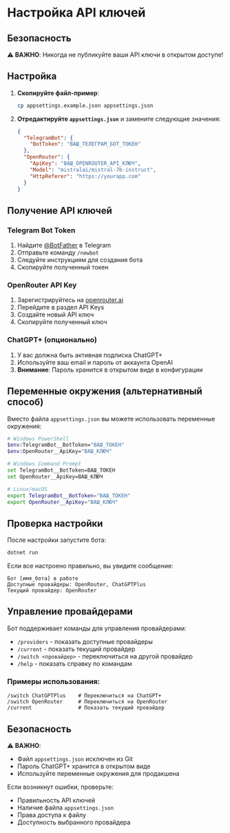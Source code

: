 # Настройка API ключей

## Безопасность

⚠️ **ВАЖНО**: Никогда не публикуйте ваши API ключи в открытом доступе!

## Настройка

1. **Скопируйте файл-пример**:
   ```bash
   cp appsettings.example.json appsettings.json
   ```

2. **Отредактируйте `appsettings.json`** и замените следующие значения:
   ```json
   {
     "TelegramBot": {
       "BotToken": "ВАШ_ТЕЛЕГРАМ_БОТ_ТОКЕН"
     },
     "OpenRouter": {
       "ApiKey": "ВАШ_OPENROUTER_API_КЛЮЧ",
       "Model": "mistralai/mistral-7b-instruct",
       "HttpReferer": "https://yourapp.com"
     }
   }
   ```

## Получение API ключей

### Telegram Bot Token
1. Найдите [@BotFather](https://t.me/BotFather) в Telegram
2. Отправьте команду `/newbot`
3. Следуйте инструкциям для создания бота
4. Скопируйте полученный токен

### OpenRouter API Key
1. Зарегистрируйтесь на [openrouter.ai](https://openrouter.ai)
2. Перейдите в раздел API Keys
3. Создайте новый API ключ
4. Скопируйте полученный ключ

### ChatGPT+ (опционально)
1. У вас должна быть активная подписка ChatGPT+
2. Используйте ваш email и пароль от аккаунта OpenAI
3. **Внимание**: Пароль хранится в открытом виде в конфигурации

## Переменные окружения (альтернативный способ)

Вместо файла `appsettings.json` вы можете использовать переменные окружения:

```bash
# Windows PowerShell
$env:TelegramBot__BotToken="ВАШ_ТОКЕН"
$env:OpenRouter__ApiKey="ВАШ_КЛЮЧ"

# Windows Command Prompt
set TelegramBot__BotToken=ВАШ_ТОКЕН
set OpenRouter__ApiKey=ВАШ_КЛЮЧ

# Linux/macOS
export TelegramBot__BotToken="ВАШ_ТОКЕН"
export OpenRouter__ApiKey="ВАШ_КЛЮЧ"
```

## Проверка настройки

После настройки запустите бота:
```bash
dotnet run
```

Если все настроено правильно, вы увидите сообщение:
```
Бот [имя_бота] в работе
Доступные провайдеры: OpenRouter, ChatGPTPlus
Текущий провайдер: OpenRouter
```

## Управление провайдерами

Бот поддерживает команды для управления провайдерами:

- `/providers` - показать доступные провайдеры
- `/current` - показать текущий провайдер
- `/switch <провайдер>` - переключиться на другой провайдер
- `/help` - показать справку по командам

### Примеры использования:
```
/switch ChatGPTPlus    # Переключиться на ChatGPT+
/switch OpenRouter     # Переключиться на OpenRouter
/current               # Показать текущий провайдер
```

## Безопасность

⚠️ **ВАЖНО**: 
- Файл `appsettings.json` исключен из Git
- Пароль ChatGPT+ хранится в открытом виде
- Используйте переменные окружения для продакшена

Если возникнут ошибки, проверьте:
- Правильность API ключей
- Наличие файла `appsettings.json`
- Права доступа к файлу
- Доступность выбранного провайдера
